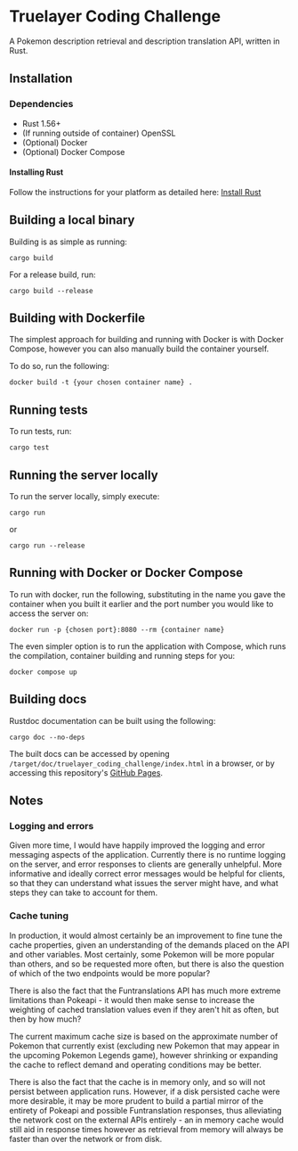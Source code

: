 # Truelayer Coding Challenge

A Pokemon description retrieval and description translation API, written in Rust.

## Installation

### Dependencies

- Rust 1.56+
- (If running outside of container) OpenSSL
- (Optional) Docker
- (Optional) Docker Compose

#### Installing Rust

Follow the instructions for your platform as detailed here: [Install Rust](https://www.rust-lang.org/tools/install)

## Building a local binary

Building is as simple as running:

`cargo build`

For a release build, run:

`cargo build --release`

## Building with Dockerfile

The simplest approach for building and running with Docker is with Docker Compose, however you can also manually build the container yourself.

To do so, run the following:

`docker build -t {your chosen container name} .`

## Running tests

To run tests, run:

`cargo test`

## Running the server locally

To run the server locally, simply execute:

`cargo run`

or

`cargo run --release`

## Running with Docker or Docker Compose

To run with docker, run the following, substituting in the name you gave the container when you built it earlier and the port number you would like to access the server on:

`docker run -p {chosen port}:8080 --rm {container name}`

The even simpler option is to run the application with Compose, which runs the compilation, container building and running steps for you:

`docker compose up`

## Building docs

Rustdoc documentation can be built using the following:

`cargo doc --no-deps`

The built docs can be accessed by opening `/target/doc/truelayer_coding_challenge/index.html` in a browser, or by accessing this repository's [GitHub Pages](https://atlanticaccent.github.io/friendly-octo-guide/truelayer_coding_challenge/).

## Notes

### Logging and errors

Given more time, I would have happily improved the logging and error messaging aspects of the application. Currently there is no runtime logging on the server, and error responses to clients are generally unhelpful. More informative and ideally correct error messages would be helpful for clients, so that they can understand what issues the server might have, and what steps they can take to account for them.

### Cache tuning

In production, it would almost certainly be an improvement to fine tune the cache properties, given an understanding of the demands placed on the API and other variables. Most certainly, some Pokemon will be more popular than others, and so be requested more often, but there is also the question of which of the two endpoints would be more popular?

There is also the fact that the Funtranslations API has much more extreme limitations than Pokeapi - it would then make sense to increase the weighting of cached translation values even if they aren't hit as often, but then by how much?

The current maximum cache size is based on the approximate number of Pokemon that currently exist (excluding new Pokemon that may appear in the upcoming Pokemon Legends game), however shrinking or expanding the cache to reflect demand and operating conditions may be better.

There is also the fact that the cache is in memory only, and so will not persist between application runs. However, if a disk persisted cache were more desirable, it may be more prudent to build a partial mirror of the entirety of Pokeapi and possible Funtranslation responses, thus alleviating the network cost on the external APIs entirely - an in memory cache would still aid in response times however as retrieval from memory will always be faster than over the network or from disk.
